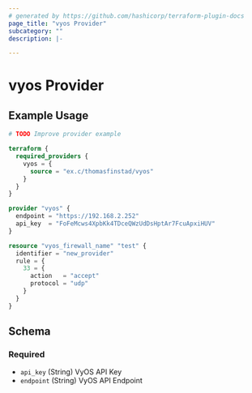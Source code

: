 ```yaml
---
# generated by https://github.com/hashicorp/terraform-plugin-docs
page_title: "vyos Provider"
subcategory: ""
description: |-

---
```


# vyos Provider



## Example Usage

```terraform
# TODO Improve provider example

terraform {
  required_providers {
    vyos = {
      source = "ex.c/thomasfinstad/vyos"
    }
  }
}

provider "vyos" {
  endpoint = "https://192.168.2.252"
  api_key  = "FoFeMcws4XpbKk4TDceQWzUdDsHptAr7FcuApxiHUV"
}

resource "vyos_firewall_name" "test" {
  identifier = "new_provider"
  rule = {
    33 = {
      action   = "accept"
      protocol = "udp"
    }
  }
}
```

<!-- schema generated by tfplugindocs -->
## Schema

### Required

- `api_key` (String) VyOS API Key
- `endpoint` (String) VyOS API Endpoint
